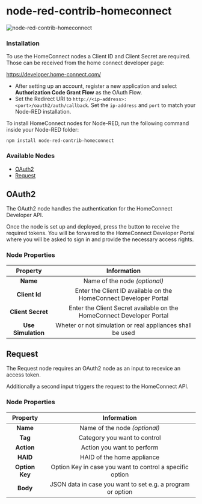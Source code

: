 # node-red-contrib-homeconnect

![node-red-contrib-homeconnect](https://user-images.githubusercontent.com/17932877/50650925-1db3d280-0f82-11e9-9df9-9322751dee8e.jpg)

### Installation
To use the HomeConnect nodes a Client ID and Client Secret are required. Those can be received from the home connect developer page:

https://developer.home-connect.com/

* After setting up an account, register a new application and select **Authorization Code Grant Flow** as the OAuth Flow.
* Set the Redirect URI to `http://<ip-address>:<port>/oauth2/auth/callback`. Set the `ip-address` and `port` to match your Node-RED installation.

To install HomeConnect nodes for Node-RED, run the following command inside your Node-RED folder:

`npm install node-red-contrib-homeconnect`

### Available Nodes
- [OAuth2](#oauth2)
- [Request](#request)

## OAuth2
The OAuth2 node handles the authentication for the HomeConnect Developer API.

Once the node is set up and deployed, press the button to receive the required tokens. You will be forwared to the HomeConnect Developer Portal where you will be asked to sign in and provide the necessary access rights.

### Node Properties

| Property           | Information                                                           |
|:------------------:|:---------------------------------------------------------------------:|
| **Name**           | Name of the node *(optional)*                                         |
| **Client Id**      | Enter the Client ID available on the HomeConnect Developer Portal     |
| **Client Secret**  | Enter the Client Secret available on the HomeConnect Developer Portal |
| **Use Simulation** | Wheter or not simulation or real appliances shall be used             |

## Request
The Request node requires an OAuth2 node as an input to recevice an access token.

Additionally a second input triggers the request to the HomeConnect API.

### Node Properties

| Property       | Information                                                |
|:--------------:|:----------------------------------------------------------:|
| **Name**       | Name of the node *(optional)*                              |
| **Tag**        | Category you want to control                               |
| **Action**     | Action you want to perform                                 |
| **HAID**       | HAID of the home appliance                                 |
| **Option Key** | Option Key in case you want to control a specific option   |
| **Body**       | JSON data in case you want to set e.g. a program or option |
